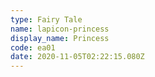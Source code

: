 ```yaml
---
type: Fairy Tale
name: lapicon-princess
display_name: Princess
code: ea01
date: 2020-11-05T02:22:15.080Z
---
```

